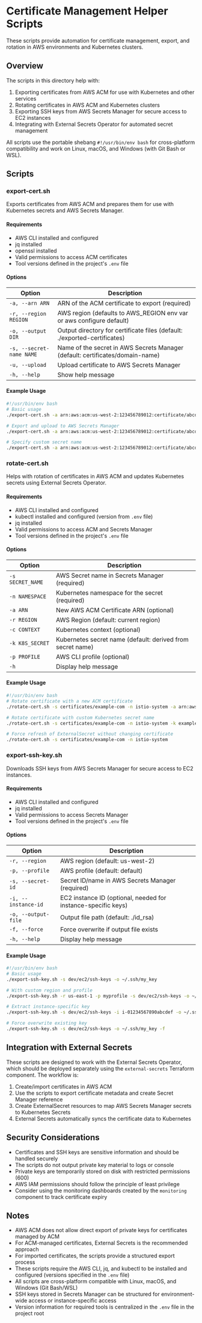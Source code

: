 # Certificate Management Helper Scripts

These scripts provide automation for certificate management, export, and rotation in AWS environments and Kubernetes clusters.

## Overview

The scripts in this directory help with:

1. Exporting certificates from AWS ACM for use with Kubernetes and other services
2. Rotating certificates in AWS ACM and Kubernetes clusters
3. Exporting SSH keys from AWS Secrets Manager for secure access to EC2 instances
4. Integrating with External Secrets Operator for automated secret management

All scripts use the portable shebang `#!/usr/bin/env bash` for cross-platform compatibility and work on Linux, macOS, and Windows (with Git Bash or WSL).

## Scripts

### export-cert.sh

Exports certificates from AWS ACM and prepares them for use with Kubernetes secrets and AWS Secrets Manager.

#### Requirements

- AWS CLI installed and configured
- jq installed
- openssl installed
- Valid permissions to access ACM certificates
- Tool versions defined in the project's `.env` file

#### Options

| Option | Description |
|--------|-------------|
| `-a, --arn ARN` | ARN of the ACM certificate to export (required) |
| `-r, --region REGION` | AWS region (defaults to AWS_REGION env var or aws configure default) |
| `-o, --output DIR` | Output directory for certificate files (default: ./exported-certificates) |
| `-s, --secret-name NAME` | Name of the secret in AWS Secrets Manager (default: certificates/domain-name) |
| `-u, --upload` | Upload certificate to AWS Secrets Manager |
| `-h, --help` | Show help message |

#### Example Usage

```bash
#!/usr/bin/env bash
# Basic usage
./export-cert.sh -a arn:aws:acm:us-west-2:123456789012:certificate/abcd1234-abcd-1234-abcd-1234abcd5678

# Export and upload to AWS Secrets Manager
./export-cert.sh -a arn:aws:acm:us-west-2:123456789012:certificate/abcd1234 -o /tmp/certs -u

# Specify custom secret name
./export-cert.sh -a arn:aws:acm:us-west-2:123456789012:certificate/abcd1234 -s custom/secret/path -u
```

### rotate-cert.sh

Helps with rotation of certificates in AWS ACM and updates Kubernetes secrets using External Secrets Operator.

#### Requirements

- AWS CLI installed and configured
- kubectl installed and configured (version from `.env` file)
- jq installed
- Valid permissions to access ACM and Secrets Manager
- Tool versions defined in the project's `.env` file

#### Options

| Option | Description |
|--------|-------------|
| `-s SECRET_NAME` | AWS Secret name in Secrets Manager (required) |
| `-n NAMESPACE` | Kubernetes namespace for the secret (required) |
| `-a ARN` | New AWS ACM Certificate ARN (optional) |
| `-r REGION` | AWS Region (default: current region) |
| `-c CONTEXT` | Kubernetes context (optional) |
| `-k K8S_SECRET` | Kubernetes secret name (default: derived from secret name) |
| `-p PROFILE` | AWS CLI profile (optional) |
| `-h` | Display help message |

#### Example Usage

```bash
#!/usr/bin/env bash
# Rotate certificate with a new ACM certificate
./rotate-cert.sh -s certificates/example-com -n istio-system -a arn:aws:acm:us-west-2:123456789012:certificate/abcd1234

# Rotate certificate with custom Kubernetes secret name
./rotate-cert.sh -s certificates/example-com -n istio-system -k example-com-tls -a arn:aws:acm:us-west-2:123456789012:certificate/abcd1234

# Force refresh of ExternalSecret without changing certificate
./rotate-cert.sh -s certificates/example-com -n istio-system
```

### export-ssh-key.sh

Downloads SSH keys from AWS Secrets Manager for secure access to EC2 instances.

#### Requirements

- AWS CLI installed and configured
- jq installed
- Valid permissions to access Secrets Manager
- Tool versions defined in the project's `.env` file

#### Options

| Option | Description |
|--------|-------------|
| `-r, --region` | AWS region (default: us-west-2) |
| `-p, --profile` | AWS profile (default: default) |
| `-s, --secret-id` | Secret ID/name in AWS Secrets Manager (required) |
| `-i, --instance-id` | EC2 instance ID (optional, needed for instance-specific keys) |
| `-o, --output-file` | Output file path (default: ./id_rsa) |
| `-f, --force` | Force overwrite if output file exists |
| `-h, --help` | Display help message |

#### Example Usage

```bash
#!/usr/bin/env bash
# Basic usage
./export-ssh-key.sh -s dev/ec2/ssh-keys -o ~/.ssh/my_key

# With custom region and profile
./export-ssh-key.sh -r us-east-1 -p myprofile -s dev/ec2/ssh-keys -o ~/.ssh/my_key

# Extract instance-specific key
./export-ssh-key.sh -s dev/ec2/ssh-keys -i i-01234567890abcdef -o ~/.ssh/instance_key

# Force overwrite existing key
./export-ssh-key.sh -s dev/ec2/ssh-keys -o ~/.ssh/my_key -f
```

## Integration with External Secrets

These scripts are designed to work with the External Secrets Operator, which should be deployed separately using the `external-secrets` Terraform component. The workflow is:

1. Create/import certificates in AWS ACM
2. Use the scripts to export certificate metadata and create Secret Manager reference
3. Create ExternalSecret resources to map AWS Secrets Manager secrets to Kubernetes Secrets
4. External Secrets automatically syncs the certificate data to Kubernetes

## Security Considerations

- Certificates and SSH keys are sensitive information and should be handled securely
- The scripts do not output private key material to logs or console
- Private keys are temporarily stored on disk with restricted permissions (600)
- AWS IAM permissions should follow the principle of least privilege
- Consider using the monitoring dashboards created by the `monitoring` component to track certificate expiry

## Notes

- AWS ACM does not allow direct export of private keys for certificates managed by ACM
- For ACM-managed certificates, External Secrets is the recommended approach
- For imported certificates, the scripts provide a structured export process
- These scripts require the AWS CLI, jq, and kubectl to be installed and configured (versions specified in the `.env` file)
- All scripts are cross-platform compatible with Linux, macOS, and Windows (Git Bash/WSL)
- SSH keys stored in Secrets Manager can be structured for environment-wide access or instance-specific access
- Version information for required tools is centralized in the `.env` file in the project root